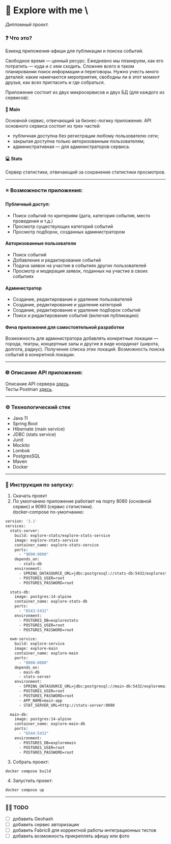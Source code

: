 # :handshake: Explore with me \
_Дипломный проект._

### :question: Что это?
Бэкенд приложения-афиши для публикации и поиска событий.

Свободное время — ценный ресурс. Ежедневно мы планируем, как его потратить — куда и с кем сходить. 
Сложнее всего в таком планировании поиск информации и переговоры. 
Нужно учесть много деталей: какие намечаются мероприятия, свободны ли в этот момент друзья, как всех пригласить и где собраться.

Приложение состоит из двух микросервисов и двух БД (для каждого из сервисов):
#### :ferris_wheel: Main
Основной сервис, отвечающий за бизнес-логику приложения.
API основного сервиса состоит из трех частей:
* публичная доступна без регистрации любому пользователю сети;
* закрытая доступна только авторизованным пользователям;
* административная — для администраторов сервиса.

#### :computer: Stats
Сервер статистики, отвечающий за сохранение статистики просмотров.
___

### :star: Возможности приложения:
#### Публичный доступ:
* Поиск событий по критериям (дата, категория события, место проведения и т.д.)
* Просмотр существующих категорий событий
* Просмотр подборок, созданных администратором

#### Авторизованные пользователи
* Поиск событий
* Добавление и редактирование событий
* Подача заявок на участие в событиях других пользователей
* Просмотр и модерация заявок, поданных на участие в своих событиях

#### Администратор
* Создание, редактирование и удаление пользователей
* Создание, редактирование и удаление категорий
* Создание, редактирование и удаление подборок событий
* Поиск и редактирование событий (включая публикацию)

#### Фича приложения для самостоятельной разработки
Возможность для администратора добавлять конкретные локации — города, театры, концертные залы и другие в виде координат (широта, долгота, радиус). 
Получение списка этих локаций. Возможность поиска событий в конкретной локации.

___
### :globe_with_meridians: Описание API приложения:
Описание API сервера [здесь](api). \
Тесты Postman [здесь](postman).
___
### :gear: Технологический стек
* Java 11
* Spring Boot
* Hibernate (main service)
* JDBC (stats service)
* Junit
* Mockito
* Lombok
* PostgresSQL
* Maven
* Docker
___
### :page_with_curl: Инструкция по запуску:
1. Скачать проект
2. По умолчанию приложение работает на порту 8080 (основной сервис) и 9090 (сервис статистики). \
docker-compose по-умолчанию:
``` dockerfile
version: '3.1'
services:
  stats-server:
    build: explore-stats/explore-stats-service
    image: explore-stats-service
    container_name: explore-stats-service
    ports:
      - "9090:9090"
    depends_on:
      - stats-db
    environment:
      - SPRING_DATASOURCE_URL=jdbc:postgresql://stats-db:5432/explorestats
      - POSTGRES_USER=root
      - POSTGRES_PASSWORD=root

  stats-db:
    image: postgres:14-alpine
    container_name: explore-stats-db
    ports:
      - "6543:5432"
    environment:
      - POSTGRES_DB=explorestats
      - POSTGRES_USER=root
      - POSTGRES_PASSWORD=root

  ewm-service:
    build: explore-service
    image: explore-main
    container_name: explore-main
    ports:
      - "8080:8080"
    depends_on:
      - main-db
      - stats-server
    environment:
      - SPRING_DATASOURCE_URL=jdbc:postgresql://main-db:5432/exploremain
      - POSTGRES_USER=root
      - POSTGRES_PASSWORD=root
      - APP_NAME=main-app
      - STAT_SERVER_URL=http://stats-server:9090

  main-db:
    image: postgres:14-alpine
    container_name: explore-main-db
    ports:
      - "6544:5432"
    environment:
      - POSTGRES_DB=exploremain
      - POSTGRES_USER=root
      - POSTGRES_PASSWORD=root
```
3. Собрать проект:
```shell
docker compose build
```
4. Запустить проект:
```shell
docker compose up
```
___
### :man_technologist: TODO
- [ ] добавить Geohash
- [ ] добавить сервис авторизации
- [ ] добавить Fabric8 для корректной работы интеграционных тестов 
- [ ] добавить возможность прикреплять афишу или фото